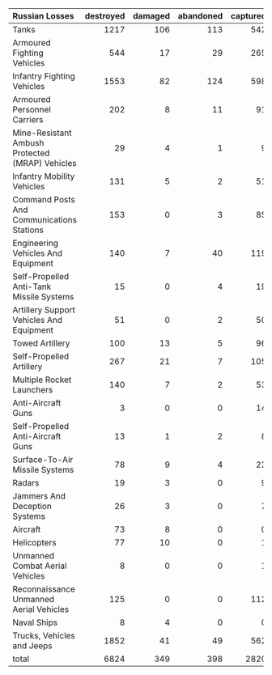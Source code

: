 | Russian Losses                                   |   destroyed |   damaged |   abandoned |   captured |   total |
|:-------------------------------------------------|------------:|----------:|------------:|-----------:|--------:|
| Tanks                                            |        1217 |       106 |         113 |        542 |    1978 |
| Armoured Fighting Vehicles                       |         544 |        17 |          29 |        265 |     855 |
| Infantry Fighting Vehicles                       |        1553 |        82 |         124 |        598 |    2357 |
| Armoured Personnel Carriers                      |         202 |         8 |          11 |         91 |     312 |
| Mine-Resistant Ambush Protected  (MRAP) Vehicles |          29 |         4 |           1 |          9 |      43 |
| Infantry Mobility Vehicles                       |         131 |         5 |           2 |         51 |     189 |
| Command Posts And Communications Stations        |         153 |         0 |           3 |         85 |     241 |
| Engineering Vehicles And Equipment               |         140 |         7 |          40 |        119 |     306 |
| Self-Propelled Anti-Tank Missile Systems         |          15 |         0 |           4 |         19 |      38 |
| Artillery Support Vehicles And Equipment         |          51 |         0 |           2 |         50 |     103 |
| Towed Artillery                                  |         100 |        13 |           5 |         96 |     214 |
| Self-Propelled Artillery                         |         267 |        21 |           7 |        105 |     400 |
| Multiple Rocket Launchers                        |         140 |         7 |           2 |         53 |     202 |
| Anti-Aircraft Guns                               |           3 |         0 |           0 |         14 |      17 |
| Self-Propelled Anti-Aircraft Guns                |          13 |         1 |           2 |          8 |      24 |
| Surface-To-Air Missile Systems                   |          78 |         9 |           4 |         23 |     114 |
| Radars                                           |          19 |         3 |           0 |          9 |      31 |
| Jammers And Deception Systems                    |          26 |         3 |           0 |          7 |      36 |
| Aircraft                                         |          73 |         8 |           0 |          0 |      81 |
| Helicopters                                      |          77 |        10 |           0 |          1 |      88 |
| Unmanned Combat Aerial Vehicles                  |           8 |         0 |           0 |          1 |       9 |
| Reconnaissance Unmanned Aerial Vehicles          |         125 |         0 |           0 |        112 |     237 |
| Naval Ships                                      |           8 |         4 |           0 |          0 |      12 |
| Trucks, Vehicles and Jeeps                       |        1852 |        41 |          49 |        562 |    2504 |
| total                                            |        6824 |       349 |         398 |       2820 |   10391 |